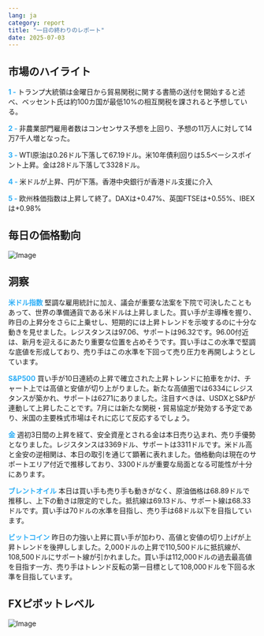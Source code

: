 ```yaml
---
lang: ja
category: report
title: "一日の終わりのレポート"
date: 2025-07-03
---
```



<h2>市場のハイライト</h2>
<strong style="color: #2caef7;">1 - </strong> トランプ大統領は金曜日から貿易関税に関する書簡の送付を開始すると述べ、ベッセント氏は約100カ国が最低10%の相互関税を課されると予想している。

<strong style="color: #2caef7;">2 - </strong> 非農業部門雇用者数はコンセンサス予想を上回り、予想の11万人に対して14万7千人増となった。


<strong style="color: #2caef7;">3 - </strong> WTI原油は0.26ドル下落して67.19ドル。米10年債利回りは5.5ベーシスポイント上昇。金は28ドル下落して3328ドル。


<strong style="color: #2caef7;">4 - </strong> 米ドルが上昇、円が下落。香港中央銀行が香港ドル支援に介入

<strong style="color: #2caef7;">5 - </strong> 欧州株価指数は上昇して終了。DAXは+0.47%、英国FTSEは+0.55%、IBEXは+0.98%



<h2>毎日の価格動向</h2>
<img src="https://markleighedu.github.io/img/Jul-2025/03-Jul-2025/price.jpg" alt="Image"/>

<h2>洞察</h2>
<strong style="color: #2caef7;">米ドル指数</strong> 堅調な雇用統計に加え、議会が重要な法案を下院で可決したこともあって、世界の準備通貨である米ドルは上昇しました。買い手が主導権を握り、昨日の上昇分をさらに上乗せし、短期的には上昇トレンドを示唆するのに十分な動きを見せました。レジスタンスは97.06、サポートは96.32です。96.00付近は、新月を迎えるにあたり重要な位置を占めそうです。買い手はこの水準で堅調な底値を形成しており、売り手はこの水準を下回って売り圧力を再開しようとしています。

<strong style="color: #2caef7;">S&P500</strong> 買い手が10日連続の上昇で確立された上昇トレンドに拍車をかけ、チャート上では高値と安値が切り上がりました。新たな高値圏では6334にレジスタンスが築かれ、サポートは6271にありました。注目すべきは、USDXとS&Pが連動して上昇したことです。7月には新たな関税・貿易協定が発効する予定であり、米国の主要株式市場はそれに応じて反応するでしょう。

<strong style="color: #2caef7;">金</strong> 週初3日間の上昇を経て、安全資産とされる金は本日売り込まれ、売り手優勢となりました。レジスタンスは3369ドル、サポートは3311ドルです。米ドル高と金安の逆相関は、本日の取引を通じて顕著に表れました。価格動向は現在のサポートエリア付近で推移しており、3300ドルが重要な局面となる可能性が十分にあります。

<strong style="color: #2caef7;">ブレントオイル</strong> 本日は買い手も売り手も動きがなく、原油価格は68.89ドルで推移し、上下の動きは限定的でした。抵抗線は69.13ドル、サポート線は68.33ドルです。買い手は70ドルの水準を目指し、売り手は68ドル以下を目指しています。

<strong style="color: #2caef7;">ビットコイン</strong> 昨日の力強い上昇に買い手が加わり、高値と安値の切り上げが上昇トレンドを後押ししました。2,000ドルの上昇で110,500ドルに抵抗線が、108,500ドルにサポート線が引かれました。買い手は112,000ドルの過去最高値を目指す一方、売り手はトレンド反転の第一目標として108,000ドルを下回る水準を目指しています。



<h2>FXピボットレベル</h2>
<img src="https://markleighedu.github.io/img/Jul-2025/03-Jul-2025/pivot.jpg" alt="Image"/>